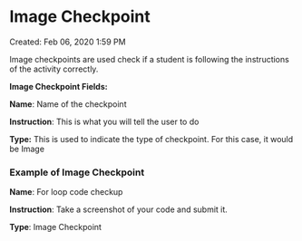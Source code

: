# Image Checkpoint

Created: Feb 06, 2020 1:59 PM

Image checkpoints are used check if a student is following the instructions of the activity correctly. 

**Image Checkpoint Fields:**

**Name**: Name of the checkpoint

**Instruction**: This is what you will tell the user to do

**Type:** This is used to indicate the type of checkpoint. For this case, it would be Image

### Example of Image Checkpoint

**Name**: For loop code checkup

**Instruction**: Take a screenshot of your code and submit it.

**Type**: Image Checkpoint